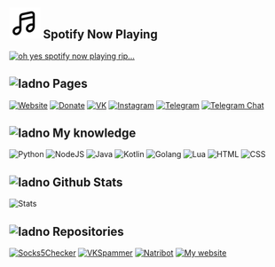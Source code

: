 ## ![ladno](https://raw.githubusercontent.com/VKCOM/icons/master/src/svg/28/music_outline_28.svg) Spotify Now Playing


[![oh yes spotify now playing rip...](https://rf0x3d.su/spotify)](https://open.spotify.com/user/welxx3k52jb086pnosvs82fx4)


## ![ladno](https://rf0x3d.su/maybe_assets/computer_outline_28.svg) Pages
  [![Website](https://rf0x3d.su/maybe_assets/globe_outline_28.svg)](https://rf0x3d.su)
  [![Donate](https://rf0x3d.su/maybe_assets/money_transfer_outline_28.svg)](https://rf0x3d.su/donate)
  [![VK](https://rf0x3d.su/maybe_assets/logo_vk_outline_28.svg)](https://vk.com/rfoxxxy)
  [![Instagram](https://rf0x3d.su/maybe_assets/story_outline_28.svg)](https://instagram.com/rf0x3dd)
  [![Telegram](https://rf0x3d.su/maybe_assets/location_outline_28.svg)](https://t.me/rf0x1d)
  [![Telegram Chat](https://rf0x3d.su/maybe_assets/chats_outline_28.svg)](https://t.me/postironiya666)

## ![ladno](https://rf0x3d.su/maybe_assets/airplay_video_outline_28.svg) My knowledge
![Python](https://rf0x3d.su/maybe_assets/language-python.svg)
![NodeJS](https://rf0x3d.su/maybe_assets/nodejs.svg)
![Java](https://rf0x3d.su/maybe_assets/language-java.svg)
![Kotlin](https://rf0x3d.su/maybe_assets/language-kotlin.svg)
![Golang](https://rf0x3d.su/maybe_assets/language-go.svg)
![Lua](https://rf0x3d.su/maybe_assets/language-lua.svg)
![HTML](https://rf0x3d.su/maybe_assets/language-html5.svg)
![CSS](https://rf0x3d.su/maybe_assets/language-css3.svg)


## ![ladno](https://rf0x3d.su/maybe_assets/statistics_outline_28.svg) Github Stats
![Stats](https://github-readme-stats.vercel.app/api?username=rfoxxxy&show_icons=true)

## ![ladno](https://rf0x3d.su/maybe_assets/work_outline_28.svg) Repositories
[![Socks5Checker](https://github-readme-stats.vercel.app/api/pin/?username=rfoxxxyshit&repo=Socks5Checker&show_owner=true)](https://github.com/rfoxxxyshit/Socks5Checker)
[![VKSpammer](https://github-readme-stats.vercel.app/api/pin/?username=rfoxxxyshit&repo=VKSpammer&show_owner=true)](https://github.com/rfoxxxyshit/VKSpammer)
[![Natribot](https://github-readme-stats.vercel.app/api/pin/?username=rfoxxxyshit&repo=natribot&show_owner=true)](https://github.com/rfoxxxyshit/natribot)
[![My website](https://github-readme-stats.vercel.app/api/pin/?username=rfoxxxyshit&repo=html-template&show_owner=true)](https://github.com/rfoxxxyshit/html-template) 
